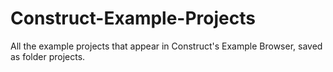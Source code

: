 # Construct-Example-Projects
All the example projects that appear in Construct's Example Browser, saved as folder projects.
